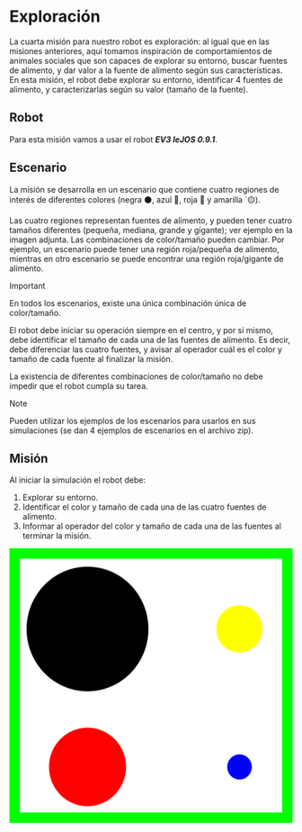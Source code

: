 # Exploración

La cuarta misión para nuestro robot es exploración: al igual que en las misiones anteriores, aquí tomamos inspiración de comportamientos de animales sociales que son capaces de explorar su entorno, buscar fuentes de alimento, y dar valor a la fuente de alimento según sus características.  En esta misión, el robot debe explorar su entorno, identificar 4 fuentes de alimento, y caracterizarlas según su valor (tamaño de la fuente). 

## Robot 
Para esta misión vamos a usar el robot ***EV3 leJOS 0.9.1***.
## Escenario 
La misión se desarrolla en un escenario que contiene cuatro regiones de interés de diferentes colores (negra :black_circle:, azul :large_blue_circle:, roja :red_circle: y amarilla `:yellow_circle:). 

Las cuatro regiones representan fuentes de alimento, y pueden tener cuatro tamaños diferentes (pequeña, mediana, grande y gigante); ver ejemplo en la imagen adjunta.  Las combinaciones de color/tamaño pueden cambiar. Por ejemplo, un escenario puede tener una región roja/pequeña de alimento, mientras en otro escenario se puede encontrar una región roja/gigante de alimento.

> [!IMPORTANT]
> En todos los escenarios, existe una única combinación única de color/tamaño. 

El robot debe iniciar su operación siempre en el centro, y por sí mismo, debe identificar el tamaño de cada una de las fuentes de alimento. Es decir, debe diferenciar las cuatro fuentes, y avisar al operador cuál es el color y tamaño de cada fuente al finalizar la misión. 

La existencia de diferentes combinaciones de color/tamaño no debe impedir que el robot cumpla su tarea.

> [!NOTE]
> Pueden utilizar los ejemplos de los escenarios para usarlos en sus simulaciones (se dan 4 ejemplos de escenarios en el archivo zip).

## Misión
Al iniciar la simulación el robot debe:

1.	Explorar su entorno. 
2.	Identificar el color y tamaño de cada una de las cuatro fuentes de alimento. 
3.	Informar al operador del color y tamaño de cada una de las fuentes al terminar la misión.   

![Imagen practica 4](exploration_1.png)